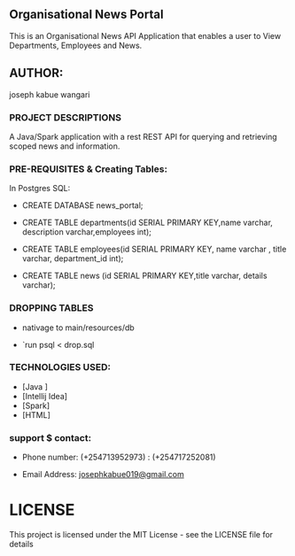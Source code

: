 ## Organisational News Portal

This is an Organisational News API Application that enables a user to View Departments, Employees and News.

## AUTHOR:
joseph kabue wangari


### PROJECT DESCRIPTIONS
A Java/Spark application with a rest REST API for querying and retrieving scoped news and information.


### PRE-REQUISITES & Creating Tables:
In Postgres SQL:

* CREATE DATABASE news_portal;

* CREATE TABLE departments(id SERIAL PRIMARY KEY,name varchar, description varchar,employees int);

* CREATE TABLE employees(id SERIAL PRIMARY KEY, name varchar , title varchar, department_id int);

* CREATE TABLE news (id SERIAL PRIMARY KEY,title varchar, details varchar);

### DROPPING TABLES

*  nativage to main/resources/db 

 * `run  psql < drop.sql
 
 
 
### TECHNOLOGIES USED:

* [Java ]
* [Intellij Idea]
* [Spark]
* [HTML]


### support $ contact:
* Phone number: (+254713952973)
              : (+254717252081)
              
* Email Address: josephkabue019@gmail.com            
# LICENSE
This project is licensed under the MIT License - see the LICENSE file for details